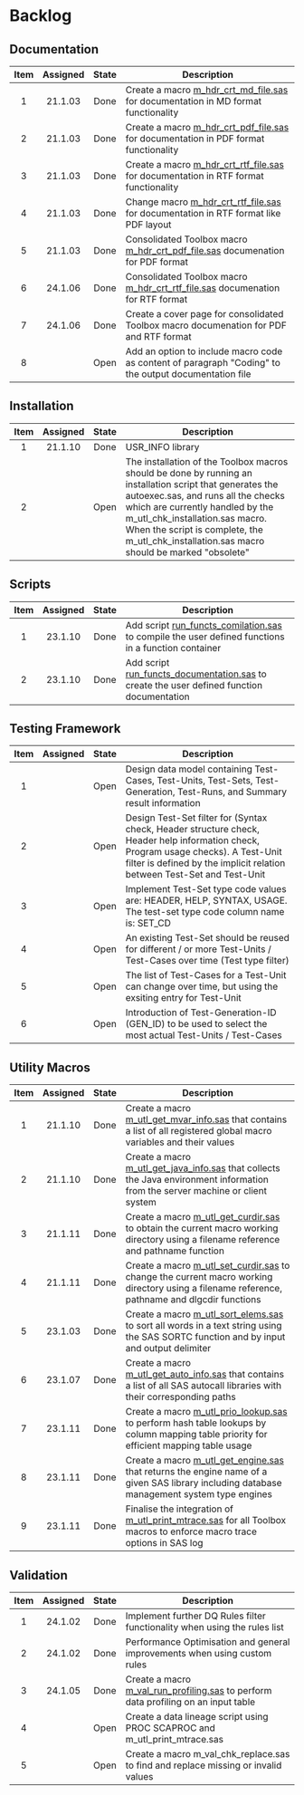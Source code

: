 # Backlog

## Documentation

| Item | Assigned | State | Description |
| :--: | :------: | :---: | ----------- |
| 1 | 21.1.03 | Done | Create a macro [m_hdr_crt_md_file.sas](docs/md/m_hdr_crt_md_file.md) for documentation in MD format functionality |
| 2 | 21.1.03 | Done | Create a macro [m_hdr_crt_pdf_file.sas](docs/md/m_hdr_crt_pdf_file.md) for documentation in PDF format functionality |
| 3 | 21.1.03 | Done | Create a macro [m_hdr_crt_rtf_file.sas](docs/md/m_hdr_crt_rtf_file.md) for documentation in RTF format functionality |
| 4 | 21.1.03 | Done | Change macro [m_hdr_crt_rtf_file.sas](docs/md/m_hdr_crt_rtf_file.md) for documentation in RTF format like PDF layout |
| 5 | 21.1.03 | Done | Consolidated Toolbox macro [m_hdr_crt_pdf_file.sas](docs/md/m_hdr_crt_pdf_file.md) documenation for PDF format |
| 6 | 24.1.06 | Done | Consolidated Toolbox macro [m_hdr_crt_rtf_file.sas](docs/md/m_hdr_crt_rtf_file.md) documenation for RTF format |
| 7 | 24.1.06 | Done | Create a cover page for consolidated Toolbox macro documenation for PDF and RTF format |
| 8 |  | Open | Add an option to include macro code as content of paragraph "Coding" to the output documentation file |

## Installation

| Item | Assigned | State | Description |
| :--: | :------: | :---: | ----------- |
| 1 | 21.1.10 | Done | USR_INFO library | USR_INFO library should be set to a temporary library in session WORK |
| 2 |  | Open | The installation of the Toolbox macros should be done by running an installation script that generates the autoexec.sas, and runs all the checks which are currently handled by the m_utl_chk_installation.sas macro. When the script is complete, the m_utl_chk_installation.sas macro should be marked "obsolete" |

## Scripts

| Item | Assigned | State | Description |
| :--: | :------: | :---: | ----------- |
| 1 | 23.1.10 | Done | Add script [run_functs_comilation.sas](source/sas/misc/scripts/run_functs_compilation.sas) to compile the user defined functions in a function container |
| 2 | 23.1.10 | Done | Add script [run_functs_documentation.sas](source/sas/misc/scripts/run_functs_documentation.sas) to create the user defined function documentation |

## Testing Framework

| Item | Assigned | State | Description |
| :--: | :------: | :---: | ----------- |
| 1 |  | Open | Design data model containing Test-Cases, Test-Units, Test-Sets, Test-Generation, Test-Runs, and Summary result information |
| 2 |  | Open | Design Test-Set filter for (Syntax check, Header structure check, Header help information check, Program usage checks). A Test-Unit filter is defined by the implicit relation between Test-Set and Test-Unit |
| 3 |  | Open | Implement Test-Set type code values are: HEADER, HELP, SYNTAX, USAGE. The test-set type code column name is: SET_CD |
| 4 |  | Open | An existing Test-Set should be reused for different / or more Test-Units / Test-Cases over time (Test type filter) |
| 5 |  | Open | The list of Test-Cases for a Test-Unit can change over time, but using the exsiting entry for Test-Unit |
| 6 |  | Open | Introduction of Test-Generation-ID (GEN_ID) to be used to select the most actual Test-Units / Test-Cases |

## Utility Macros

| Item | Assigned | State | Description |
| :--: | :------: | :---: | ----------- |
| 1 | 21.1.10 | Done | Create a macro [m_utl_get_mvar_info.sas](docs/md/m_utl_get_mvar_info.md) that contains a list of all registered global macro variables and their values |
| 2 | 21.1.10 | Done | Create a macro [m_utl_get_java_info.sas](docs/md/m_utl_get_java_info.md) that collects the Java environment information from the server machine or client system |
| 3 | 21.1.11 | Done | Create a macro [m_utl_get_curdir.sas](docs/md/m_utl_get_curdir.md) to obtain the current macro working directory using a filename reference and pathname function |
| 4 | 21.1.11 | Done | Create a macro [m_utl_set_curdir.sas](docs/md/m_utl_set_curdir.md) to change the current macro working directory using a filename reference, pathname and dlgcdir functions |
| 5 | 23.1.03 | Done | Create a macro [m_utl_sort_elems.sas](docs/md/m_utl_sort_elems.md) to sort all words in a text string using the SAS SORTC function and by input and output delimiter  |
| 6 | 23.1.07 | Done | Create a macro [m_utl_get_auto_info.sas](docs/md/m_utl_get_auto_info.md) that contains a list of all SAS autocall libraries with their corresponding paths |
| 7 | 23.1.11 | Done | Create a macro [m_utl_prio_lookup.sas](docs/md/m_utl_prio_lookup.md) to perform hash table lookups by column mapping table priority for efficient mapping table usage |
| 8 | 23.1.11 | Done | Create a macro [m_utl_get_engine.sas](docs/md/m_utl_get_engine.md) that returns the engine name of a given SAS library including database management system type engines |
| 9 | 23.1.11 | Done | Finalise the integration of [m_utl_print_mtrace.sas](docs/md/m_utl_print_mtrace.md) for all Toolbox macros to enforce macro trace options in SAS log |

## Validation

| Item | Assigned | State | Description |
| :--: | :------: | :---: | ----------- |
| 1 | 24.1.02 | Done | Implement further DQ Rules filter functionality when using the rules list |
| 2 | 24.1.02 | Done | Performance Optimisation and general improvements when using custom rules |
| 3 | 24.1.05 | Done | Create a macro [m_val_run_profiling.sas](docs/md/m_val_run_profiling.md) to perform data profiling on an input table |
| 4 |  | Open | Create a data lineage script using PROC SCAPROC and m_utl_print_mtrace.sas |
| 5 |  | Open | Create a macro m_val_chk_replace.sas to find and replace missing or invalid values |
